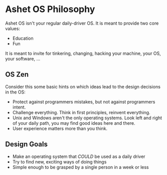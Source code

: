 # Ashet OS Philosophy

Ashet OS isn't your regular daily-driver OS. It is meant to provide two core values:

* Education
* Fun

It is meant to invite for tinkering, changing, hacking your machine, your OS, your software, …

## OS Zen

Consider this some basic hints on which ideas lead to the design decisions in the OS:

* Protect against programmers mistakes, but not against programmers intent.
* Challenge everything. Think in first principles, reinvent everything.
* Unix and Windows aren't the only operating systems. Look left and right of your daily path, you may find good ideas here and there.
* User experience matters more than you think.

## Design Goals

* Make an operating system that *COULD* be used as a daily driver
* Try to find new, exciting ways of doing things
* Simple enough to be grasped by a single person in a week or less
